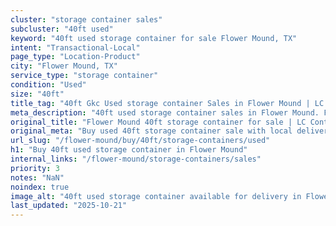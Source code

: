 ```yaml
---
cluster: "storage container sales"
subcluster: "40ft used"
keyword: "40ft used storage container for sale Flower Mound, TX"
intent: "Transactional-Local"
page_type: "Location-Product"
city: "Flower Mound, TX"
service_type: "storage container"
condition: "Used"
size: "40ft"
title_tag: "40ft Gkc Used storage container Sales in Flower Mound | LC Container"
meta_description: "40ft used storage container sales in Flower Mound. Fast delivery, competitive pricing. Serving storage containers area. Quote ID: TD8. Call (214) 524-4168 for your free quote today."
original_title: "Flower Mound 40ft storage container for sale | LC Container"
original_meta: "Buy used 40ft storage container sale with local delivery in Flower Mound, TX. LC Container — local Since 2003. Request a fast quote today."
url_slug: "/flower-mound/buy/40ft/storage-containers/used"
h1: "Buy 40ft used storage container in Flower Mound"
internal_links: "/flower-mound/storage-containers/sales"
priority: 3
notes: "NaN"
noindex: true
image_alt: "40ft used storage container available for delivery in Flower Mound"
last_updated: "2025-10-21"
---
```


<!-- TODO: Add unique city/inventory copy, images, and internal links here. -->
